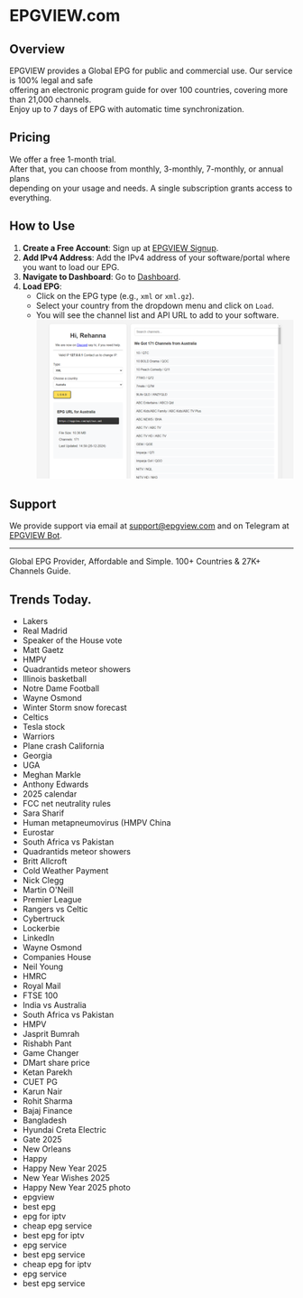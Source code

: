 # EPGVIEW.com



## Overview
EPGVIEW provides a Global EPG for public and commercial use. Our service is 100% legal and safe\
offering an electronic program guide for over 100 countries, covering more than 21,000 channels.\
Enjoy up to 7 days of EPG with automatic time synchronization.

## Pricing
We offer a free 1-month trial. \
After that, you can choose from monthly, 3-monthly, 7-monthly, or annual plans \
depending on your usage and needs. A single subscription grants access to everything.

## How to Use
1. **Create a Free Account**: Sign up at [EPGVIEW Signup](https://epgview.com/signup.php).
2. **Add IPv4 Address**: Add the IPv4 address of your software/portal where you want to load our EPG.
3. **Navigate to Dashboard**: Go to [Dashboard](https://epgview.com/dashboard.php).
4. **Load EPG**:
   - Click on the EPG type (e.g., `xml` or `xml.gz`).
   - Select your country from the dropdown menu and click on `Load`.
   - You will see the channel list and API URL to add to your software.
![EPGVIEW](img/dashboard.png)
## Support
We provide support via email at [support@epgview.com](mailto:support@epgview.com) and on Telegram at [EPGVIEW Bot](https://t.me/epgview_bot).

---

Global EPG Provider, Affordable and Simple. 100+ Countries & 27K+ Channels Guide.

## Trends Today.

- Lakers
- Real Madrid
- Speaker of the House vote
- Matt Gaetz
- HMPV
- Quadrantids meteor showers
- Illinois basketball
- Notre Dame Football
- Wayne Osmond
- Winter Storm snow forecast
- Celtics
- Tesla stock
- Warriors
- Plane crash California
- Georgia
- UGA
- Meghan Markle
- Anthony Edwards
- 2025 calendar
- FCC net neutrality rules
- Sara Sharif
- Human metapneumovirus (HMPV China
- Eurostar
- South Africa vs Pakistan
- Quadrantids meteor showers
- Britt Allcroft
- Cold Weather Payment
- Nick Clegg
- Martin O'Neill
- Premier League
- Rangers vs Celtic
- Cybertruck
- Lockerbie
- LinkedIn
- Wayne Osmond
- Companies House
- Neil Young
- HMRC
- Royal Mail
- FTSE 100
- India vs Australia
- South Africa vs Pakistan
- HMPV
- Jasprit Bumrah
- Rishabh Pant
- Game Changer
- DMart share price
- Ketan Parekh
- CUET PG
- Karun Nair
- Rohit Sharma
- Bajaj Finance
- Bangladesh
- Hyundai Creta Electric
- Gate 2025
- New Orleans
- Happy
- Happy New Year 2025
- New Year Wishes 2025
- Happy New Year 2025 photo
- epgview
- best epg
- epg for iptv
- cheap epg service
- best epg for iptv
- epg service
- best epg service
- cheap epg for iptv
- epg service
- best epg service
